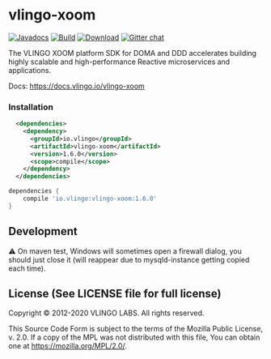 # vlingo-xoom

[![Javadocs](http://javadoc.io/badge/io.vlingo/vlingo-xoom.svg?color=brightgreen)](http://javadoc.io/doc/io.vlingo/vlingo-xoom) [![Build](https://github.com/vlingo/vlingo-xoom/workflows/Build/badge.svg)](https://github.com/vlingo/vlingo-xoom/actions?query=workflow%3ABuild) [![Download](https://img.shields.io/maven-central/v/io.vlingo/vlingo-xoom?label=maven)](https://search.maven.org/artifact/io.vlingo/vlingo-xoom) [![Gitter chat](https://badges.gitter.im/gitterHQ/gitter.png)](https://gitter.im/vlingo-platform-java/xoom)

The VLINGO XOOM platform SDK for DOMA and DDD accelerates building highly scalable and high-performance Reactive microservices and applications.

Docs: https://docs.vlingo.io/vlingo-xoom

### Installation

```xml
  <dependencies>
    <dependency>
      <groupId>io.vlingo</groupId>
      <artifactId>vlingo-xoom</artifactId>
      <version>1.6.0</version>
      <scope>compile</scope>
    </dependency>
  </dependencies>
```

```gradle
dependencies {
    compile 'io.vlingo:vlingo-xoom:1.6.0'
}
```

## Development

:warning: On maven test, Windows will sometimes open a firewall dialog, you should just close it (will reappear due to mysqld-instance getting copied each time).

License (See LICENSE file for full license)
-------------------------------------------
Copyright © 2012-2020 VLINGO LABS. All rights reserved.

This Source Code Form is subject to the terms of the
Mozilla Public License, v. 2.0. If a copy of the MPL
was not distributed with this file, You can obtain
one at https://mozilla.org/MPL/2.0/.
